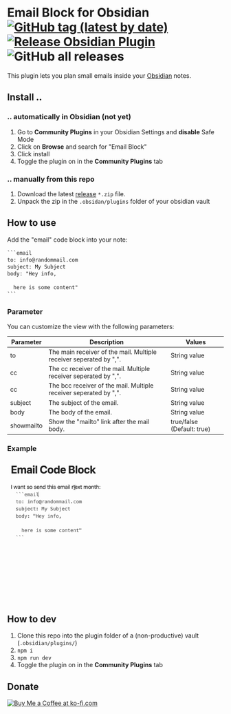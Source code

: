 # Email Block for Obsidian [![GitHub tag (latest by date)](https://img.shields.io/github/v/tag/joleaf/obsidian-email-block-plugin)](https://github.com/joleaf/obsidian-email-block-plugin/releases) [![Release Obsidian Plugin](https://github.com/joleaf/obsidian-email-block-plugin/actions/workflows/release.yml/badge.svg)](https://github.com/joleaf/obsidian-email-block-plugin/actions/workflows/release.yml) ![GitHub all releases](https://img.shields.io/github/downloads/joleaf/obsidian-email-block-plugin/total)

This plugin lets you plan small emails inside your [Obsidian](https://www.obsidian.md) notes.

## Install ..

### .. automatically in Obsidian (not yet)

1. Go to **Community Plugins** in your Obsidian Settings and **disable** Safe Mode
2. Click on **Browse** and search for "Email Block"
3. Click install
4. Toggle the plugin on in the **Community Plugins** tab

### .. manually from this repo

1. Download the latest [release](https://github.com/joleaf/obsidian-email-block-plugin/releases) `*.zip` file.
2. Unpack the zip in the `.obsidan/plugins` folder of your obsidian vault

## How to use

Add the "email" code block into your note:

````
```email
to: info@randommail.com
subject: My Subject
body: "Hey info,

  here is some content"
```
````

### Parameter

You can customize the view with the following parameters:

| Parameter  | Description                                                        | Values                     |
|------------|--------------------------------------------------------------------|----------------------------|
| to         | The main receiver of the mail. Multiple receiver seperated by ",". | String value               |
| cc         | The cc receiver of the mail. Multiple receiver seperated by ",".   | String value               |
| cc         | The bcc receiver of the mail. Multiple receiver seperated by ",".  | String value               |
| subject    | The subject of the email.                                          | String value               |
| body       | The body of the email.                                             | String value               |
| showmailto | Show the "mailto" link after the mail body.                        | true/false (Default: true) |

### Example

![Example](example/email-block-plugin.gif)

## How to dev

1. Clone this repo into the plugin folder of a (non-productive) vault (`.obsidian/plugins/`)
2. `npm i`
3. `npm run dev`
4. Toggle the plugin on in the **Community Plugins** tab

## Donate

<a href='https://ko-fi.com/joleaf' target='_blank'><img height='35' style='border:0px;height:46px;' src='https://az743702.vo.msecnd.net/cdn/kofi3.png?v=0' border='0' alt='Buy Me a Coffee at ko-fi.com' />
